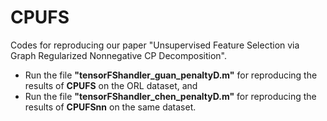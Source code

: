 # CPUFS
Codes for reproducing our paper "Unsupervised Feature Selection via Graph Regularized Nonnegative CP Decomposition". 
- Run the file **"tensorFShandler_guan_penaltyD.m"** for reproducing the results of **CPUFS** on the ORL dataset, and 
- Run the file **"tensorFShandler_chen_penaltyD.m"** for reproducing the results of **CPUFSnn** on the same dataset.
